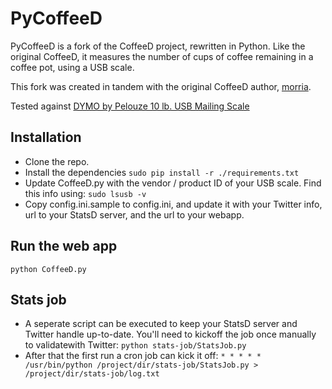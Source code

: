PyCoffeeD
=========

PyCoffeeD is a fork of the CoffeeD project, rewritten in Python. Like the original CoffeeD, it measures the number of cups of coffee remaining in a coffee pot, using a USB scale.

This fork was created in tandem with the original CoffeeD author, [morria](https://github.com/morria).

Tested against [DYMO by Pelouze 10 lb. USB Mailing Scale](http://www.amazon.com/DYMO-Pelouze-lb-Mailing-Scale/dp/B001B0EYSW/)

Installation
------------
* Clone the repo.
* Install the dependencies
				`sudo pip install -r ./requirements.txt`
* Update CoffeeD.py with the vendor / product ID of your USB scale. Find this info using:
				`sudo lsusb -v`
* Copy config.ini.sample to config.ini, and update it with your Twitter info, url to your StatsD server, and the url to your webapp.

Run the web app
------
	python CoffeeD.py

Stats job
--------
* A seperate script can be executed to keep your StatsD server and Twitter handle up-to-date. You'll need to kickoff the job once manually to validatewith Twitter:
				`python stats-job/StatsJob.py`
* After that the first run a cron job can kick it off:
				`* * * * *  /usr/bin/python /project/dir/stats-job/StatsJob.py > /project/dir/stats-job/log.txt`

